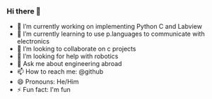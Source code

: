 ### Hi there 👋

- 🔭 I’m currently working on implementing Python C and Labview
- 🌱 I’m currently learning to use p.languages to communicate with electronics
- 👯 I’m looking to collaborate on c projects
- 🤔 I’m looking for help with robotics
- 💬 Ask me about engineering abroad
- 📫 How to reach me: @github
- 😄 Pronouns: He/Him
- ⚡ Fun fact: I'm fun
<!--
**tioluwanimofe/tioluwanimofe** is a ✨ _special_ ✨ repository because its `README.md` (this file) appears on your GitHub profile.

Here are some ideas to get you started:

-->
